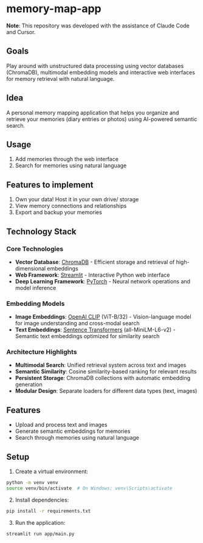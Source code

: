# memory-map-app

**Note**: This repository was developed with the assistance of Claude Code and Cursor.

## Goals
Play around with unstructured data processing using vector databases (ChromaDB), multimodal embedding models and interactive web interfaces for memory retrieval with natural language.

## Idea

A personal memory mapping application that helps you organize and retrieve your memories (diary entries or photos) using AI-powered semantic search.

## Usage

1. Add memories through the web interface
2. Search for memories using natural language

## Features to implement
1. Own your data! Host it in your own drive/ storage
2. View memory connections and relationships
3. Export and backup your memories

## Technology Stack

### Core Technologies
- **Vector Database**: [ChromaDB](https://www.trychroma.com/) - Efficient storage and retrieval of high-dimensional embeddings
- **Web Framework**: [Streamlit](https://streamlit.io/) - Interactive Python web interface
- **Deep Learning Framework**: [PyTorch](https://pytorch.org/) - Neural network operations and model inference

### Embedding Models
- **Image Embeddings**: [OpenAI CLIP](https://github.com/openai/CLIP) (ViT-B/32) - Vision-language model for image understanding and cross-modal search
- **Text Embeddings**: [Sentence Transformers](https://www.sbert.net/) (all-MiniLM-L6-v2) - Semantic text embeddings optimized for similarity search

### Architecture Highlights
- **Multimodal Search**: Unified retrieval system across text and images
- **Semantic Similarity**: Cosine similarity-based ranking for relevant results
- **Persistent Storage**: ChromaDB collections with automatic embedding generation
- **Modular Design**: Separate loaders for different data types (text, images)

## Features

- Upload and process text and images
- Generate semantic embeddings for memories
- Search through memories using natural language

## Setup

1. Create a virtual environment:
```bash
python -m venv venv
source venv/bin/activate  # On Windows: venv\Scripts\activate
```

2. Install dependencies:
```bash
pip install -r requirements.txt
```

3. Run the application:
```bash
streamlit run app/main.py
```
